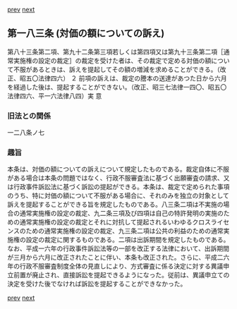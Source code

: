 [prev](/specific/markdowns/特許法/250_Mp-Ch_8-At_182_2.md)
[next](/specific/markdowns/特許法/252_Mp-Ch_8-At_184.md)
## 第一八三条 (対価の額についての訴え)
第八十三条第二項、第九十二条第三項若しくは第四項又は第九十三条第二項［通常実施権の設定の裁定］の裁定を受けた者は、その裁定で定める対価の額について不服があるときは、訴えを提起してその額の増減を求めることができる。（改正、昭五〇法律四六）
２ 前項の訴えは、裁定の謄本の送達があつた日から六月を経過した後は、提起することができない。（改正、昭三七法律一四〇、昭五〇法律四六、平一六法律八四）実 意

### 旧法との関係
一二八条ノ七

### 趣旨
本条は、対価の額についての訴えについて規定したものである。裁定自体に不服がある場合は本条の問題ではなく、行政不服審査法に基づく出願審査の請求、又は行政事件訴訟法に基づく訴訟の提起ができる。本条は、裁定で定められた事項のうち、特に対価の額について不服がある場合に、それのみを独立の対象として訴えを提起することができる旨を規定したものである。八三条二項は不実施の場合の通常実施権の設定の裁定、九二条三項及び四項は自己の特許発明の実施のための通常実施権の設定の裁定とそれに対抗して提起されるいわゆるクロスライセンスのための通常実施権の設定の裁定、九三条二項は公共の利益のための通常実施権の設定の裁定に関するものである。二項は出訴期間を規定したものである。
なお、平成一六年の行政事件訴訟法等の一部を改正する法律において、出訴期間が三月から六月に改正されたことに伴い、本条も改正された。さらに、平成二六年の行政不服審査制度全体の見直しにより、方式審査に係る決定に対する異議申立前置が廃止され、直接訴訟を提起できるようになった。従前は、異議申立ての決定を受けた後でなければ訴訟を提起することができなかった。

[prev](/specific/markdowns/特許法/250_Mp-Ch_8-At_182_2.md)
[next](/specific/markdowns/特許法/252_Mp-Ch_8-At_184.md)